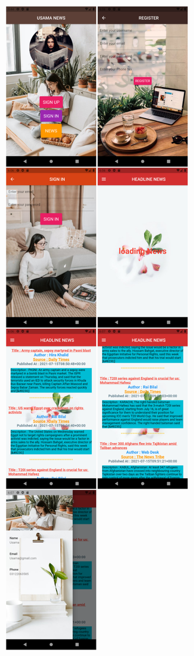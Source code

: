 <img src="https://github.com/usamalearner/newsapp_flutter/blob/main/picss/Screenshot_1633653880.png?raw=true" width="245"></img>
<img src="https://github.com/usamalearner/newsapp_flutter/blob/main/picss/Screenshot_1633655190.png?raw=true" width="245"></img>
<img src="https://github.com/usamalearner/newsapp_flutter/blob/main/picss/Screenshot_1633655202.png?raw=true" width="245"></img>
<img src="https://github.com/usamalearner/newsapp_flutter/blob/main/picss/Screenshot_1633655211.png?raw=true" width="245"></img>
<img src="https://github.com/usamalearner/newsapp_flutter/blob/main/picss/Screenshot_1633655216.png?raw=true" width="245"></img>
<img src="https://github.com/usamalearner/newsapp_flutter/blob/main/picss/Screenshot_1633655227.png?raw=true" width="245"></img>
<img src="https://github.com/usamalearner/newsapp_flutter/blob/main/picss/Screenshot_1633655237.png?raw=true" width="245"></img>
